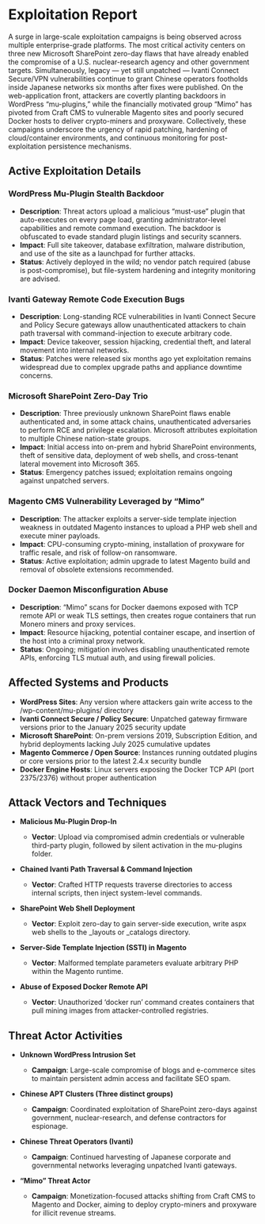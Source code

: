 # Exploitation Report

A surge in large-scale exploitation campaigns is being observed across multiple enterprise-grade platforms. The most critical activity centers on three new Microsoft SharePoint zero-day flaws that have already enabled the compromise of a U.S. nuclear-research agency and other government targets. Simultaneously, legacy ― yet still unpatched ― Ivanti Connect Secure/VPN vulnerabilities continue to grant Chinese operators footholds inside Japanese networks six months after fixes were published. On the web-application front, attackers are covertly planting backdoors in WordPress “mu-plugins,” while the financially motivated group “Mimo” has pivoted from Craft CMS to vulnerable Magento sites and poorly secured Docker hosts to deliver crypto-miners and proxyware. Collectively, these campaigns underscore the urgency of rapid patching, hardening of cloud/container environments, and continuous monitoring for post-exploitation persistence mechanisms.  

## Active Exploitation Details

### WordPress Mu-Plugin Stealth Backdoor  
- **Description**: Threat actors upload a malicious “must-use” plugin that auto-executes on every page load, granting administrator-level capabilities and remote command execution. The backdoor is obfuscated to evade standard plugin listings and security scanners.  
- **Impact**: Full site takeover, database exfiltration, malware distribution, and use of the site as a launchpad for further attacks.  
- **Status**: Actively deployed in the wild; no vendor patch required (abuse is post-compromise), but file-system hardening and integrity monitoring are advised.  

### Ivanti Gateway Remote Code Execution Bugs  
- **Description**: Long-standing RCE vulnerabilities in Ivanti Connect Secure and Policy Secure gateways allow unauthenticated attackers to chain path traversal with command-injection to execute arbitrary code.  
- **Impact**: Device takeover, session hijacking, credential theft, and lateral movement into internal networks.  
- **Status**: Patches were released six months ago yet exploitation remains widespread due to complex upgrade paths and appliance downtime concerns.  

### Microsoft SharePoint Zero-Day Trio  
- **Description**: Three previously unknown SharePoint flaws enable authenticated and, in some attack chains, unauthenticated adversaries to perform RCE and privilege escalation. Microsoft attributes exploitation to multiple Chinese nation-state groups.  
- **Impact**: Initial access into on-prem and hybrid SharePoint environments, theft of sensitive data, deployment of web shells, and cross-tenant lateral movement into Microsoft 365.  
- **Status**: Emergency patches issued; exploitation remains ongoing against unpatched servers.  

### Magento CMS Vulnerability Leveraged by “Mimo”  
- **Description**: The attacker exploits a server-side template injection weakness in outdated Magento instances to upload a PHP web shell and execute miner payloads.  
- **Impact**: CPU-consuming crypto-mining, installation of proxyware for traffic resale, and risk of follow-on ransomware.  
- **Status**: Active exploitation; admin upgrade to latest Magento build and removal of obsolete extensions recommended.  

### Docker Daemon Misconfiguration Abuse  
- **Description**: “Mimo” scans for Docker daemons exposed with TCP remote API or weak TLS settings, then creates rogue containers that run Monero miners and proxy services.  
- **Impact**: Resource hijacking, potential container escape, and insertion of the host into a criminal proxy network.  
- **Status**: Ongoing; mitigation involves disabling unauthenticated remote APIs, enforcing TLS mutual auth, and using firewall policies.  

## Affected Systems and Products

- **WordPress Sites**: Any version where attackers gain write access to the /wp-content/mu-plugins/ directory  
- **Ivanti Connect Secure / Policy Secure**: Unpatched gateway firmware versions prior to the January 2025 security update  
- **Microsoft SharePoint**: On-prem versions 2019, Subscription Edition, and hybrid deployments lacking July 2025 cumulative updates  
- **Magento Commerce / Open Source**: Instances running outdated plugins or core versions prior to the latest 2.4.x security bundle  
- **Docker Engine Hosts**: Linux servers exposing the Docker TCP API (port 2375/2376) without proper authentication  

## Attack Vectors and Techniques

- **Malicious Mu-Plugin Drop-In**  
  - **Vector**: Upload via compromised admin credentials or vulnerable third-party plugin, followed by silent activation in the mu-plugins folder.  

- **Chained Ivanti Path Traversal & Command Injection**  
  - **Vector**: Crafted HTTP requests traverse directories to access internal scripts, then inject system-level commands.  

- **SharePoint Web Shell Deployment**  
  - **Vector**: Exploit zero-day to gain server-side execution, write aspx web shells to the _layouts or _catalogs directory.  

- **Server-Side Template Injection (SSTI) in Magento**  
  - **Vector**: Malformed template parameters evaluate arbitrary PHP within the Magento runtime.  

- **Abuse of Exposed Docker Remote API**  
  - **Vector**: Unauthorized ‘docker run’ command creates containers that pull mining images from attacker-controlled registries.  

## Threat Actor Activities

- **Unknown WordPress Intrusion Set**  
  - **Campaign**: Large-scale compromise of blogs and e-commerce sites to maintain persistent admin access and facilitate SEO spam.  

- **Chinese APT Clusters (Three distinct groups)**  
  - **Campaign**: Coordinated exploitation of SharePoint zero-days against government, nuclear-research, and defense contractors for espionage.  

- **Chinese Threat Operators (Ivanti)**  
  - **Campaign**: Continued harvesting of Japanese corporate and governmental networks leveraging unpatched Ivanti gateways.  

- **“Mimo” Threat Actor**  
  - **Campaign**: Monetization-focused attacks shifting from Craft CMS to Magento and Docker, aiming to deploy crypto-miners and proxyware for illicit revenue streams.  

